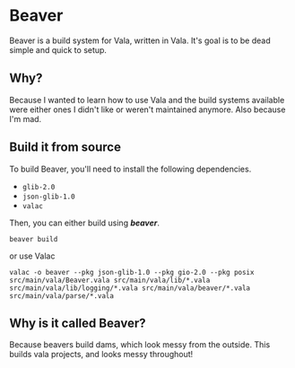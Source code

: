 # Beaver

Beaver is a build system for Vala, written in Vala. It's goal is to be dead simple and quick to setup.

## Why?

Because I wanted to learn how to use Vala and the build systems available were either ones I didn't like or weren't maintained anymore. Also because I'm mad.

## Build it from source

To build Beaver, you'll need to install the following dependencies.

* `glib-2.0`
* `json-glib-1.0`
* `valac`

Then, you can either build using ***beaver***.

```
beaver build
```

or use Valac

```
valac -o beaver --pkg json-glib-1.0 --pkg gio-2.0 --pkg posix src/main/vala/Beaver.vala src/main/vala/lib/*.vala src/main/vala/lib/logging/*.vala src/main/vala/beaver/*.vala src/main/vala/parse/*.vala
```

## Why is it called Beaver?

Because beavers build dams, which look messy from the outside. This builds vala projects, and looks messy throughout!